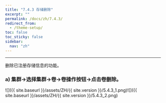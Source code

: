 ```yaml
---
title: "7.4.3 存储删除"
excerpt: ""
permalink: /docs/zh/7.4.3/
redirect_from:
  - /theme-setup/
toc: false
toc_sticky: false
sidebar:
  nav: "zh"
---
```


---
删除已注册存储信息的功能。

### a\) 集群→选择集群→卷→卷操作按钮→点击卷删除。
![]({{ site.baseurl }}/assets/ZH/{{ site.version }}/5.4.3_1.png)![]({{ site.baseurl }}/assets/ZH/{{ site.version }}/5.4.3_2.png)
